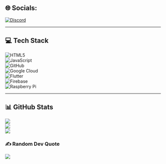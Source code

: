 
## 🌐 Socials:
[![Discord](https://img.shields.io/badge/Discord-%237289DA.svg?logo=discord&logoColor=white)](https://discord.gg/v9rkwMxG)

---
## 💻 Tech Stack
![HTML5](https://img.shields.io/badge/html5-%23E34F26.svg?style=for-the-badge&logo=html5&logoColor=white)  
![JavaScript](https://img.shields.io/badge/javascript-%23323330.svg?style=for-the-badge&logo=javascript&logoColor=%23F7DF1E)  
![GitHub](https://img.shields.io/badge/github-%23121011.svg?style=for-the-badge&logo=github&logoColor=white)  
![Google Cloud](https://img.shields.io/badge/GoogleCloud-%234285F4.svg?style=for-the-badge&logo=google-cloud&logoColor=white)  
![Flutter](https://img.shields.io/badge/Flutter-%2302569B.svg?style=for-the-badge&logo=Flutter&logoColor=white)  
![Firebase](https://img.shields.io/badge/firebase-%23039BE5.svg?style=for-the-badge&logo=firebase)  
![Raspberry Pi](https://img.shields.io/badge/-Raspberry_Pi-C51A4A?style=for-the-badge&logo=Raspberry-Pi)  

---
## 📊 GitHub Stats
![](https://github-readme-stats.vercel.app/api?username=kvc899&theme=dark&hide_border=false&include_all_commits=true&count_private=false)  
![](https://github-readme-streak-stats.herokuapp.com/?user=kvc899&theme=dark&hide_border=false)  
![](https://github-readme-stats.vercel.app/api/top-langs/?username=kvc899&theme=dark&hide_border=false&include_all_commits=true&count_private=false&layout=compact)

### ✍️ Random Dev Quote
![](https://quotes-github-readme.vercel.app/api?type=horizontal&theme=radical)


